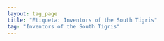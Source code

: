 ```yaml
---
layout: tag_page
title: "Etiqueta: Inventors of the South Tigris"
tag: "Inventors of the South Tigris"
---
```

